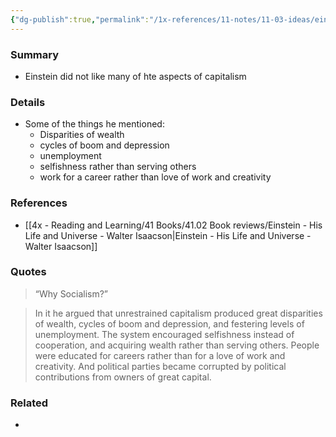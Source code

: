 ```yaml
---
{"dg-publish":true,"permalink":"/1x-references/11-notes/11-03-ideas/einstein-on-the-downsides-of-capitalism/","title":"Einstein on the downsides of capitalism","created":"2025-02-20T17:27:21.186+03:00","updated":"2025-02-20T22:53:44.520+03:00"}
---
```



### Summary
- Einstein did not like many of hte aspects of capitalism

### Details
- Some of the things he mentioned:
	- Disparities of wealth
	- cycles of boom and depression
	- unemployment
	- selfishness rather than serving others
	- work for a career rather than love of work and creativity

### References
- [[4x - Reading and Learning/41 Books/41.02 Book reviews/Einstein - His Life and Universe - Walter Isaacson\|Einstein - His Life and Universe - Walter Isaacson]]

### Quotes
> “Why Socialism?”

> In it he argued that unrestrained capitalism produced great disparities of wealth, cycles of boom and depression, and festering levels of unemployment. The system encouraged selfishness instead of cooperation, and acquiring wealth rather than serving others. People were educated for careers rather than for a love of work and creativity. And political parties became corrupted by political contributions from owners of great capital.

### Related
- 